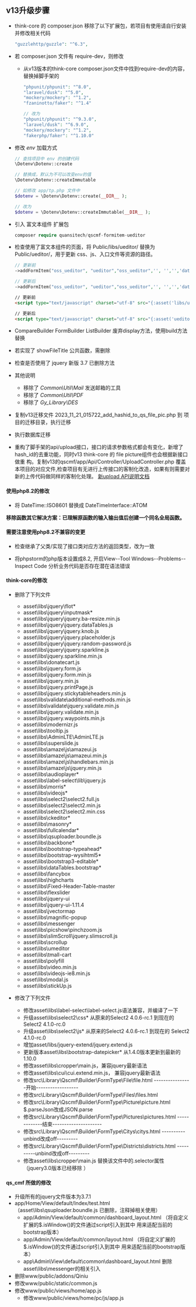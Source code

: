 ## v13升级步骤

+ think-core 的 composer.json 移除了以下扩展包，若项目有使用请自行安装并修改相关代码
  ```php
  "guzzlehttp/guzzle": "^6.3",
  ```
+ 若 composer.json 文件有 require-dev，则修改
  + 从v13版本的think-core composer.json文件中找到require-dev的内容，替换掉脚手架的
    ```php
    "phpunit/phpunit": "^8.0",
    "laravel/dusk": "^5.0",
    "mockery/mockery": "^1.2",
    "fzaninotto/faker": "^1.4"
  
    // 改为
    "phpunit/phpunit": "^9.3.0",
    "laravel/dusk": "^6.9.0",
    "mockery/mockery": "^1.2",
    "fakerphp/faker": "^1.10.0"
    ```

+ 修改 *env* 加载方式
  ```php
  // 查找项目中 env 的创建代码
  \Dotenv\Dotenv::create
  
  // 替换成，默认为不可以改变env的值
  \Dotenv\Dotenv::createImmutable
  
  // 如修改 app/tp.php 文件中
  $dotenv = \Dotenv\Dotenv::create(__DIR__ );
  
  // 改为
  $dotenv = \Dotenv\Dotenv::createImmutable(__DIR__ );
  ```

+ 引入 富文本组件 扩展包
    ```php
    composer require quansitech/qscmf-formitem-ueditor
    ```

+ 检查使用了富文本组件的页面，将 Public/libs/ueditor/ 替换为 Public/ueditor/，用于更新 css、js、入口文件等资源的路径。
  ```php
  // 更新前
  ->addFormItem("oss_ueditor", "ueditor","oss_ueditor",'', '','','data-url="/Public/libs/ueditor/php/controller.php?os=1&type=ueditor&vendor_type=aliyun_oss"')
  
  // 更新后
  ->addFormItem("oss_ueditor", "ueditor","oss_ueditor",'', '','','data-url="/Public/ueditor/php/controller.php?os=1&type=ueditor&vendor_type=aliyun_oss"')  
  ```
  ```html
  // 更新前
  <script type="text/javascript" charset="utf-8" src="{:asset('libs/ueditor/ueditor.config.js')}"></script>
  
  // 更新后
  <script type="text/javascript" charset="utf-8" src="{:asset('ueditor/ueditor.config.js')}"></script>
  ```
  
+ CompareBuilder FormBuilder ListBuilder 废弃display方法，使用build方法替换

+ 若实现了 showFileTitle 公共函数，需删除
 
+ 检查是否使用了 jquery 新版 3.7 已删除方法
 
+ 其他说明
  + 移除了 *Common\Util\Mail* 发送邮箱的工具
  + 移除了 *Common\Util\PDF* 
  + 移除了 *Gy_Library\DES*

+ 复制v13迁移文件 2023_11_21_015722_add_hashid_to_qs_file_pic.php 到 项目的迁移目录，执行迁移

+ 执行数据库迁移

+ 重构了脚手架的api/upload接口，接口的请求参数格式都会有变化，新增了hash_id的去重功能，同时v13 think-core 的 file picture组件也会根据新接口做重
构。复制v13的qscmf/app/Api/Controller/UploadController.php 覆盖本项目的对应文件,检查项目有无进行上传接口的客制化改造，如果有则需要对新的上传代码做同样的客制化处理。
[新upload API说明文档](https://github.com/quansitech/qs_cmf/blob/master/docs/Upload.md)


#### 使用php8.2的修改
+ 将 DateTime::ISO8601 替换成 DateTimeInterface::ATOM

**移除函数其它解决方案：已理解原函数的输入输出值后创建一个同名全局函数。**

#### 需要注意使用php8.2不兼容的变更

+ 检查继承了父类/实现了接口类对应方法的返回类型，改为一致

+ 将phpstorm的php版本设置成8.2, 开启View--Tool Windows--Problems--Inspect Code 分析业务代码是否存在潜在语法错误

#### think-core的修改
  + 删除了下列文件
    + asset\libs\jquery\flot\*
    + asset\libs\jquery\inputmask\*
    + asset\libs\jquery\jquery.ba-resize.min.js
    + asset\libs\jquery\jquery.dataTables.js
    + asset\libs\jquery\jquery.knob.js
    + asset\libs\jquery\jquery.placeholder.js
    + asset\libs\jquery\jquery.random-password.js
    + asset\libs\jquery\jquery.sparkline.js
    + asset\libs\jquery.sparkline.min.js
    + asset\libs\donatecart.js
    + asset\libs\jquery.form.js
    + asset\libs\jquery.form.min.js
    + asset\libs\jquery.min.js
    + asset\libs\jquery.printPage.js
    + asset\libs\jquery.stickytableheaders.min.js
    + asset\libs\validate\additional-methods.min.js
    + asset\libs\validate\jquery.validate.min.js
    + asset\libs\jquery.validate.min.js
    + asset\libs\jquery.waypoints.min.js
    + asset\libs\modernizr.js
    + asset\libs\tooltip.js
    + asset\libs\AdminLTE\AdminLTE.js
    + asset\libs\superslide.js
    + asset\libs\amaze\js\amazeui.js
    + asset\libs\amaze\js\amazeui.min.js
    + asset\libs\amaze\js\handlebars.min.js
    + asset\libs\amaze\js\jquery.min.js
    + asset\libs\audioplayer\*
    + asset\libs\label-select\lib\jquery.js
    + asset\libs\morris\*
    + asset\libs\videojs\*
    + asset\libs\select2\select2.full.js
    + asset\libs\select2\select2.min.js
    + asset\libs\select2\select2.min.css
    + asset\libs\ckeditor\*
    + asset\libs\masonry\*
    + asset\libs\fullcalendar\*
    + asset\libs\qsuploader.boundle.js
    + asset\libs\backbone\*
    + asset\libs\bootstrap-typeahead\*
    + asset\libs\bootstrap-wysihtml5\*
    + asset\libs\bootstrap3-editable\*
    + asset\libs\dataTables.bootstrap\*
    + asset\libs\fancybox
    + asset\libs\highcharts
    + asset\libs\Fixed-Header-Table-master
    + asset\libs\flexslider
    + asset\libs\jquery-ui
    + asset\libs\jquery-ui-1.11.4
    + asset\libs\jvectormap
    + asset\libs\magnific-popup
    + asset\libs\messenger
    + asset\libs\picshow\pinchzoom.js
    + asset\libs\slimScroll\jquery.slimscroll.js
    + asset\libs\scrollup
    + asset\libs\umeditor
    + asset\libs\tmall-cart
    + asset\libs\polyfill
    + asset\libs\video.min.js
    + asset\libs\videojs-ie8.min.js
    + asset\libs\modal.js
    + asset\libs\stickUp.js

  + 修改了下列文件
    + 修改asset\libs\label-select\label-select.js语法兼容，并编译了一下
    + 升级asset\libs\select2\css\* 从原来的Select2 4.0.6-rc.1 到现在的 Select2 4.1.0-rc.0
    + 升级asset\libs\select2\js\* 从原来的Select2 4.0.6-rc.1 到现在的 Select2 4.1.0-rc.0
    + 增加asset/libs/jquery-extend/jquery.extend.js
    + 更新版本asset\libs\bootstrap-datepicker\* 从1.4.0版本更新到最新的1.10.0
    + 修改asset\libs\cropper\main.js，兼容jquery最新语法
    + 修改asset\libs\cui\cui.extend.min.js， 兼容jquery最新语法
    + 修改src\Library\Qscmf\Builder\FormType\File\file.html			----------------开始------------------
    + 修改src\Library\Qscmf\Builder\FormType\Files\files.html
    + 修改src\Library\Qscmf\Builder\FormType\Picture\picture.html		$.parseJson改成JSON.parse
    + 修改src\Library\Qscmf\Builder\FormType\Pictures\pictures.html  	-------------结束---------------------
    + 修改src\Library\Qscmf\Builder\FormType\Citys\citys.html		----------unbind改成off---------
    + 修改src\Library\Qscmf\Builder\FormType\Districts\districts.html	----------unbind改成off---------
    + 修改asset\libs\cropper\main.js 替换该文件中的.selector属性（jquery3.0版本已经移除 ）


#### qs_cmf 所做的修改
  + 升级所有的jquery文件版本为3.7.1
  + app/Home/View/default/Index/test.html  （asset\libs\qsuploader.boundle.js 已删除，注释掉相关使用）
	+ app/Admin/View/default/common/dashboard_layout.html （将自定义扩展的$.isWindow()的文件通过script引入到其中 用来适配当前的bootstrap版本）
	+ app/Admin/View/default/common/layout.html （将自定义扩展的$.isWindow()的文件通过script引入到其中 用来适配当前的bootstrap版本）
	+ app\Admin\View\default\common\dashboard_layout.html 删除asset\libs\messenger的相关引入
  + 删除www/public/addons/Qiniu
  + 修改www/public/static/common.js
  + 修改www/public/views/home/app.js
	+ 修改www/public/views/home/pc/js/app.js